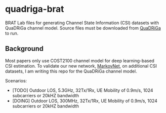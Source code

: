 # quadriga-brat

BRAT Lab files for generating Channel State Information (CSI) datasets with QuaDRiGa channel model. Source files must be downloaded from [QuaDRiGa](https://quadriga-channel-model.de/#Download) to run.

## Background

Most papers only use COST2100 channel model for deep learning-based CSI estimation. To validate our new network, [MarkovNet](https://arxiv.org/abs/2009.09468), on additional CSI datasets, I am writing this repo for the QuaDRiGa channel model. 

Scenarios:
- [TODO] Outdoor LOS, 5.3GHz, 32Tx/1Rx, UE Mobility of 0.9m/s, 1024 subcarriers or 20kHZ bandwidth
- [DOING] Outdoor LOS, 300MHz, 32Tx/1Rx, UE Mobility of 0.9m/s, 1024 subcarriers or 20kHZ bandwidth
